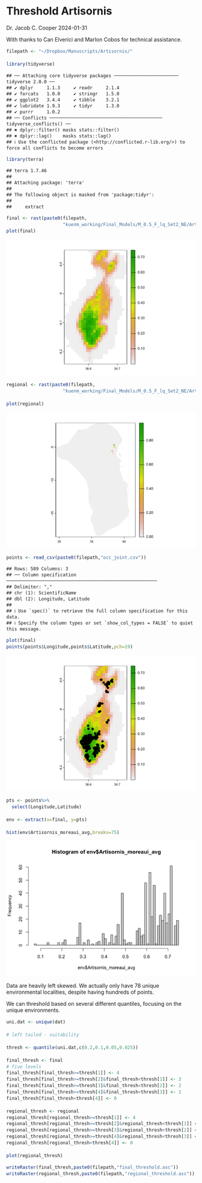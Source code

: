 Threshold Artisornis
================
Dr. Jacob C. Cooper
2024-01-31

With thanks to Can Elverici and Marlon Cobos for technical assistance.

``` r
filepath <- "~/Dropbox/Manuscripts/Artisornis/"

library(tidyverse)
```

    ## ── Attaching core tidyverse packages ──────────────────────── tidyverse 2.0.0 ──
    ## ✔ dplyr     1.1.3     ✔ readr     2.1.4
    ## ✔ forcats   1.0.0     ✔ stringr   1.5.0
    ## ✔ ggplot2   3.4.4     ✔ tibble    3.2.1
    ## ✔ lubridate 1.9.3     ✔ tidyr     1.3.0
    ## ✔ purrr     1.0.2     
    ## ── Conflicts ────────────────────────────────────────── tidyverse_conflicts() ──
    ## ✖ dplyr::filter() masks stats::filter()
    ## ✖ dplyr::lag()    masks stats::lag()
    ## ℹ Use the conflicted package (<http://conflicted.r-lib.org/>) to force all conflicts to become errors

``` r
library(terra)
```

    ## terra 1.7.46
    ## 
    ## Attaching package: 'terra'
    ## 
    ## The following object is masked from 'package:tidyr':
    ## 
    ##     extract

``` r
final <- rast(paste0(filepath,
                     "kuenm_working/Final_Models/M_0.5_F_lq_Set2_NE/Artisornis_moreaui_avg.asc"))
plot(final)
```

![](Artisornis_threshold_files/figure-gfm/unnamed-chunk-2-1.png)<!-- -->

``` r
regional <- rast(paste0(filepath,
                     "kuenm_working/Final_Models/M_0.5_F_lq_Set2_NE/Artisornis_moreaui_current_conditions_expanded_area_avg.asc"))

plot(regional)
```

![](Artisornis_threshold_files/figure-gfm/unnamed-chunk-3-1.png)<!-- -->

``` r
points <- read_csv(paste0(filepath,"occ_joint.csv"))
```

    ## Rows: 589 Columns: 3
    ## ── Column specification ────────────────────────────────────────────────────────
    ## Delimiter: ","
    ## chr (1): ScientificName
    ## dbl (2): Longitude, Latitude
    ## 
    ## ℹ Use `spec()` to retrieve the full column specification for this data.
    ## ℹ Specify the column types or set `show_col_types = FALSE` to quiet this message.

``` r
plot(final)
points(points$Longitude,points$Latitude,pch=19)
```

![](Artisornis_threshold_files/figure-gfm/unnamed-chunk-4-1.png)<!-- -->

``` r
pts <- points%>%
  select(Longitude,Latitude)

env <- extract(x=final, y=pts)

hist(env$Artisornis_moreaui_avg,breaks=75)
```

![](Artisornis_threshold_files/figure-gfm/unnamed-chunk-5-1.png)<!-- -->

Data are heavily left skewed. We actually only have 78 unique
environmental localities, despite having hundreds of points.

We can threshold based on several different quantiles, focusing on the
unique environments.

``` r
uni.dat <- unique(dat)

# left tailed - suitability

thresh <- quantile(uni.dat,c(0.2,0.1,0.05,0.025))

final_thresh <- final
# five levels
final_thresh[final_thresh>=thresh[1]] <- 4
final_thresh[final_thresh>=thresh[2]&final_thresh<thresh[1]] <- 3
final_thresh[final_thresh>=thresh[3]&final_thresh<thresh[2]] <- 2
final_thresh[final_thresh>=thresh[4]&final_thresh<thresh[3]] <- 1
final_thresh[final_thresh<thresh[4]] <- 0

regional_thresh <- regional
regional_thresh[regional_thresh>=thresh[1]] <- 4
regional_thresh[regional_thresh>=thresh[2]&regional_thresh<thresh[1]] <- 3
regional_thresh[regional_thresh>=thresh[3]&regional_thresh<thresh[2]] <- 2
regional_thresh[regional_thresh>=thresh[4]&regional_thresh<thresh[3]] <- 1
regional_thresh[regional_thresh<thresh[4]] <- 0

plot(regional_thresh)
```

``` r
writeRaster(final_thresh,paste0(filepath,"final_threshold.asc"))
writeRaster(regional_thresh,paste0(filepath,"regional_threshold.asc"))
```
